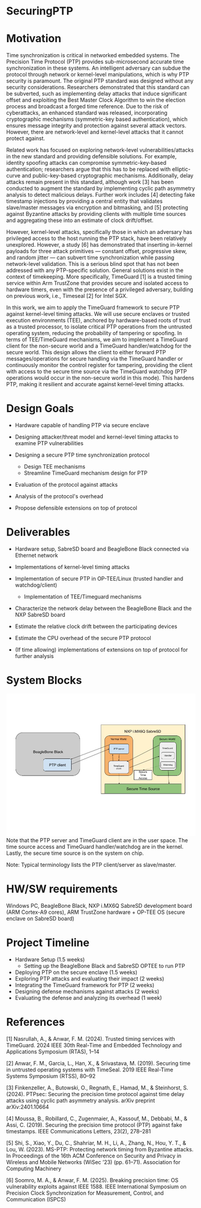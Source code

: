 # SecuringPTP

# Motivation
Time synchronization is critical in networked embedded systems. The Precision Time Protocol (PTP) provides sub-microsecond accurate time synchronization in these systems. An intelligent adversary can subdue the protocol through network or kernel-level manipulations, which is why PTP security is paramount. The original PTP standard was designed without any security considerations. Researchers demonstrated that this standard can be subverted, such as implementing delay attacks that induce significant offset and exploiting the Best Master Clock Algorithm to win the election process and broadcast a forged time reference. Due to the risk of cyberattacks, an enhanced standard was released, incorporating cryptographic mechanisms (symmetric-key based authentication), which ensures message integrity and protection against several attack vectors. However, there are network-level and kernel-level attacks that it cannot protect against.

Related work has focused on exploring network-level vulnerabilities/attacks in the new standard and providing defensible solutions. For example, identity spoofing attacks can compromise symmetric-key-based authentication; researchers argue that this has to be replaced with elliptic-curve and public-key-based cryptographic mechanisms. Additionally, delay attacks remain present in this standard, although work [3] has been conducted to augment the standard by implementing cyclic path asymmetry analysis to detect malicious delays. Further work includes [4] detecting fake timestamp injections by providing a central entity that validates slave/master messages via encryption and bitmasking, and [5] protecting against Byzantine attacks by providing clients with multiple time sources and aggregating these into an estimate of clock drift/offset. 

However, kernel-level attacks, specifically those in which an adversary has privileged access to the host running the PTP stack, have been relatively unexplored. However, a study [6] has demonstrated that inserting in-kernel payloads for three attack primitives — constant offset, progressive skew, and random jitter — can subvert time synchronization while passing network-level validation. This is a serious blind spot that has not been addressed with any PTP-specific solution. General solutions exist in the context of timekeeping. More specifically, TimeGuard [1] is a trusted timing service within Arm TrustZone that provides secure and isolated access to hardware timers, even with the presence of a privileged adversary, building on previous work, i.e., Timeseal [2] for Intel SGX.

In this work, we aim to apply the TimeGuard framework to secure PTP against kernel-level timing attacks. We will use secure enclaves or trusted execution environments (TEE), anchored by hardware-based roots of trust as a trusted processor, to isolate critical PTP operations from the untrusted operating system, reducing the probability of tampering or spoofing. In terms of TEE/TimeGuard mechanisms, we aim to implement a TimeGuard client for the non-secure world and a TimeGuard handler/watchdog for the secure world. This design allows the client to either forward PTP messages/operations for secure handling via the TimeGuard handler or continuously monitor the control register for tampering, providing the client with access to the secure time source via the TimeGuard watchdog (PTP operations would occur in the non-secure world in this mode). This hardens PTP, making it resilient and accurate against kernel-level timing attacks. 

# Design Goals
- Hardware capable of handling PTP via secure enclave

- Designing attacker/threat model and kernel-level timing attacks to examine PTP vulnerabilities

- Designing a secure PTP time synchronization protocol 
    - Design TEE mechanisms
    - Streamline TimeGuard mechanism design for PTP

- Evaluation of the protocol against attacks

- Analysis of the protocol's overhead

- Propose defensible extensions on top of protocol

# Deliverables
- Hardware setup, SabreSD board and BeagleBone Black connected via Ethernet network

- Implementations of kernel-level timing attacks 

- Implementation of secure PTP in OP-TEE/Linux (trusted handler and watchdog/client)
    - Implementation of TEE/Timeguard mechanisms

- Characterize the network delay between the BeagleBone Black and the NXP SabreSD board

- Estimate the relative clock drift between the participating devices

- Estimate the CPU overhead of the secure PTP protocol

- (If time allowing) implementations of extensions on top of protocol for further analysis


# System Blocks

![My Diagram](images/SystemBlocks.jpg)
Note that the PTP server and TimeGuard client are in the user space. The time source access and TimeGuard handler/watchdog are in the kernel. Lastly, the secure time source is on the system on chip.

Note: Typical terminology lists the PTP client/server as slave/master.

# HW/SW requirements
Windows PC, BeagleBone Black, NXP i.MX6Q SabreSD development board (ARM Cortex-A9 cores), ARM TrustZone hardware + OP-TEE OS (secure enclave on SabreSD board)

# Project Timeline

- Hardware Setup (1.5 weeks)
    - Setting up the BeagleBone Black and SabreSD OPTEE to run PTP
- Deploying PTP on the secure enclave (1.5 weeks)
- Exploring PTP attacks and evaluating their impact (2 weeks)
- Integrating the TimeGuard framework for PTP (2 weeks)
- Designing defense mechanisms against attacks (2 weeks)
- Evaluating the defense and analyzing its overhead (1 week)


# References

[1] Nasrullah, A., & Anwar, F. M. (2024). Trusted timing services with TimeGuard. 2024 IEEE 30th Real-Time and Embedded Technology and Applications Symposium (RTAS), 1–14

[2] Anwar, F. M., Garcia, L., Han, X., & Srivastava, M. (2019). Securing time in untrusted operating systems with TimeSeal. 2019 IEEE Real-Time Systems Symposium (RTSS), 80–92

[3] Finkenzeller, A., Butowski, O., Regnath, E., Hamad, M., & Steinhorst, S. (2024). PTPsec: Securing the precision time protocol against time delay attacks using cyclic path asymmetry analysis. arXiv preprint arXiv:2401.10664

[4] Moussa, B., Robillard, C., Zugenmaier, A., Kassouf, M., Debbabi, M., & Assi, C. (2019). Securing the precision time protocol (PTP) against fake timestamps. IEEE Communications Letters, 23(2), 278–281

[5] Shi, S., Xiao, Y., Du, C., Shahriar, M. H., Li, A., Zhang, N., Hou, Y. T., & Lou, W. (2023). MS-PTP: Protecting network timing from Byzantine attacks. In Proceedings of the 16th ACM Conference on Security and Privacy in Wireless and Mobile Networks (WiSec ’23) (pp. 61–71). Association for Computing Machinery

[6] Soomro, M. A., & Anwar, F. M. (2025). Breaking precision time: OS vulnerability exploits against IEEE 1588. IEEE International Symposium on Precision Clock Synchronization for Measurement, Control, and Communication (ISPCS) 